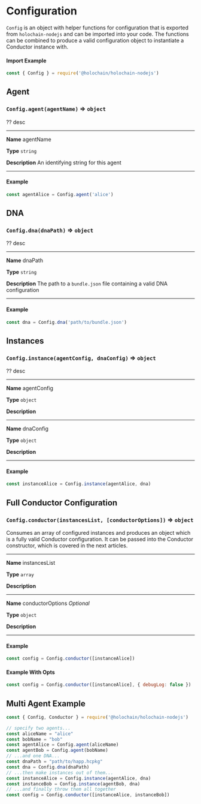 # Configuration

`Config` is an object with helper functions for configuration that is exported from `holochain-nodejs` and can be imported into your code. The functions can be combined to produce a valid configuration object to instantiate a Conductor instance with.

#### Import Example
```javascript
const { Config } = require('@holochain/holochain-nodejs')
```

## Agent

### `Config.agent(agentName)` => `object`

?? desc
___
**Name** agentName

**Type** `string`

**Description** An identifying string for this agent
___

#### Example
```javascript
const agentAlice = Config.agent('alice')
```

## DNA

### `Config.dna(dnaPath)` => `object`

?? desc
___
**Name** dnaPath

**Type** `string`

**Description** The path to a `bundle.json` file containing a valid DNA configuration
___

#### Example
```javascript
const dna = Config.dna('path/to/bundle.json')
```

## Instances

### `Config.instance(agentConfig, dnaConfig)` => `object`

?? desc
___
**Name** agentConfig

**Type** `object`

**Description** 
___
**Name** dnaConfig

**Type** `object`

**Description** 
___

#### Example
```javascript
const instanceAlice = Config.instance(agentAlice, dna)
```

## Full Conductor Configuration

### `Config.conductor(instancesList, [conductorOptions])` => `object`

Consumes an array of configured instances and produces an object which is a fully valid Conductor configuration. It can be passed into the Conductor constructor, which is covered in the next articles.

___
**Name** instancesList

**Type** `array`

**Description** 
___
**Name** conductorOptions *Optional*

**Type** `object`

**Description** 
___

#### Example
```javascript
const config = Config.conductor([instanceAlice])
```

#### Example With Opts
```javascript
const config = Config.conductor([instanceAlice], { debugLog: false })
```


## Multi Agent Example

```javascript
const { Config, Conductor } = require('@holochain/holochain-nodejs')

// specify two agents...
const aliceName = "alice"
const bobName = "bob"
const agentAlice = Config.agent(aliceName)
const agentBob = Config.agent(bobName)
// ...and one DNA...
const dnaPath = "path/to/happ.hcpkg"
const dna = Config.dna(dnaPath)
// ...then make instances out of them...
const instanceAlice = Config.instance(agentAlice, dna)
const instanceBob = Config.instance(agentBob, dna)
// ...and finally throw them all together 
const config = Config.conductor([instanceAlice, instanceBob])
```